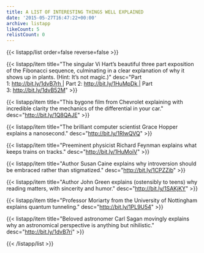 ```yaml
---
title: A LIST OF INTERESTING THINGS WELL EXPLAINED
date: '2015-05-27T16:47:22+00:00'
archive: listapp
likeCount: 5
relistCount: 0
---
```


{{< listapp/list order=false reverse=false >}}

   {{< listapp/item title="The singular Vi Hart’s beautiful three part exposition of the Fibonacci sequence, culminating in a clear explanation of why it shows up in plants. (Hint: It’s not magic.)"
      desc="Part 1: http://bit.ly/1dvB7rh | Part 2: http://bit.ly/1HuMpDk | Part 3: http://bit.ly/1dvB52M" >}}

   {{< listapp/item title="This bygone film from Chevrolet explaining with incredible clarity the mechanics of the differential in your car."
      desc="http://bit.ly/1Q8QAJE" >}}

   {{< listapp/item title="The brilliant computer scientist Grace Hopper explains a nanosecond."
      desc="http://bit.ly/1RlwQVQ" >}}

   {{< listapp/item title="Preeminent physicist Richard Feynman explains what keeps trains on tracks."
      desc="http://bit.ly/1HuMoiV" >}}

   {{< listapp/item title="Author Susan Caine explains why introversion should be embraced rather than stigmatized."
      desc="http://bit.ly/1CPZZib" >}}

   {{< listapp/item title="Author John Green explains (ostensibly to teens) why reading matters, with sincerity and humor."
      desc="http://bit.ly/1SAKjKY" >}}

   {{< listapp/item title="Professor Moriarty from the University of Nottingham explains quantum tunneling."
      desc="http://bit.ly/1PL9U54" >}}

   {{< listapp/item title="Beloved astronomer Carl Sagan movingly explains why an astronomical perspective is anything but nihilistic."
      desc="http://bit.ly/1dvB7ri" >}}

{{< /listapp/list >}}
